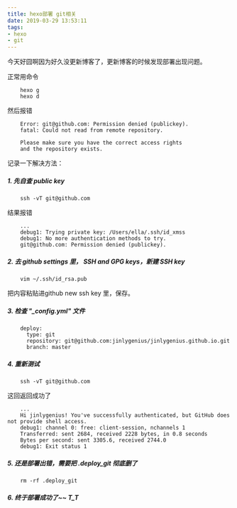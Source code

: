 ```yaml
---
title: hexo部署 git相关
date: 2019-03-29 13:53:11
tags:
- hexo
- git
---
```


今天好囧啊因为好久没更新博客了，更新博客的时候发现部署出现问题。

正常用命令


        hexo g
        hexo d


然后报错

            
        Error: git@github.com: Permission denied (publickey).
        fatal: Could not read from remote repository.

        Please make sure you have the correct access rights
        and the repository exists.



记录一下解决方法：

##### 1. 先自查 public key #####


        ssh -vT git@github.com


结果报错


        ...
        debug1: Trying private key: /Users/ella/.ssh/id_xmss
        debug1: No more authentication methods to try.
        git@github.com: Permission denied (publickey).



##### 2. 去 github settings 里， SSH and GPG keys，新建 SSH key #####


        vim ~/.ssh/id_rsa.pub


把内容粘贴进github new ssh key 里，保存。



##### 3. 检查 "_config.yml" 文件 #####


        deploy:
          type: git
          repository: git@github.com:jinlygenius/jinlygenius.github.io.git
          branch: master


##### 4. 重新测试 #####


        ssh -vT git@github.com



这回返回成功了


        ...
        Hi jinlygenius! You've successfully authenticated, but GitHub does not provide shell access.
        debug1: channel 0: free: client-session, nchannels 1
        Transferred: sent 2684, received 2228 bytes, in 0.8 seconds
        Bytes per second: sent 3305.6, received 2744.0
        debug1: Exit status 1



##### 5. 还是部署出错，需要把 .deploy_git 彻底删了 #####



        rm -rf .deploy_git



##### 6. 终于部署成功了~~ T_T #####



